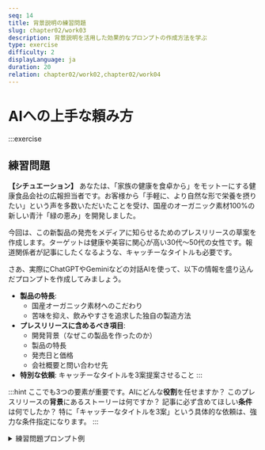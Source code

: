 ```yaml
---
seq: 14
title: 背景説明の練習問題
slug: chapter02/work03
description: 背景説明を活用した効果的なプロンプトの作成方法を学ぶ
type: exercise
difficulty: 2
displayLanguage: ja
duration: 20
relation: chapter02/work02,chapter02/work04
---
```

# AIへの上手な頼み方
:::exercise

## 練習問題

**【シチュエーション】**
あなたは、「家族の健康を食卓から」をモットーにする健康食品会社の広報担当者です。お客様から「手軽に、より自然な形で栄養を摂りたい」という声を多数いただいたことを受け、国産のオーガニック素材100%の新しい青汁「緑の恵み」を開発しました。

今回は、この新製品の発売をメディアに知らせるためのプレスリリースの草案を作成します。ターゲットは健康や美容に関心が高い30代〜50代の女性です。報道関係者が記事にしたくなるような、キャッチーなタイトルも必要です。

さあ、実際にChatGPTやGeminiなどの対話AIを使って、以下の情報を盛り込んだプロンプトを作成してみましょう。
* **製品の特長**:
    * 国産オーガニック素材へのこだわり
    * 苦味を抑え、飲みやすさを追求した独自の製造方法
* **プレスリリースに含めるべき項目**:
    * 開発背景（なぜこの製品を作ったのか）
    * 製品の特長
    * 発売日と価格
    * 会社概要と問い合わせ先
* **特別な依頼**: キャッチーなタイトルを3案提案させること
:::


:::hint
ここでも3つの要素が重要です。AIにどんな**役割**を任せますか？ このプレスリリースの**背景**にあるストーリーは何ですか？ 記事に必ず含めてほしい**条件**は何でしたか？ 特に「キャッチーなタイトルを3案」という具体的な依頼は、強力な条件指定になります。
:::

<details><summary>練習問題プロンプト例</summary>

```
# 役割
あなたは、食品・健康業界のトレンドに詳しい、経験豊富なPRプランナーです。

# 背景
当社は「家族の健康を食卓から」をモッ トーに、安全・安心な食品を提供してきました。近年、健康志向の高まりとともに、お客様からはより手軽に、より自然な形で栄養を摂取したいという声を多数いただいておりました。その声に応えるため、この度、契約農家が栽培した国産オーガニック素材100%の新しい青汁「緑の恵み」を開発し、発売することになりました。

# 条件
- ターゲットは、健康や美容に関心が高い30代〜50代の女性です。
- 報道関係者が記事にしたくなるような、キャッチーなタイトルを3案提案してください。
- 以下の要素を必ず含めてください。
  - 開発背景: なぜこの製品を作ったのか
  - 製品の特長: 国産オーガニック素材へのこだわり、独自の製造方法、味や飲みやすさ
  - 発売日と価格
  - 会社概要と問い合わせ先

上記の役割、背景、条件をすべて満たす、メディア向けのプレスリリースの草案を作成してください。
```

## 練習問題AI回答出力例

（AIによる回答のイメージ）

**【プレスリリース】**

**タイトル案:**
1.  もう我慢しない！ゴクゴク飲める、国産オーガニック青汁「緑の恵み」本日発売
2.  契約農家の愛情たっぷり。家族の健康を支える"飲むサラダ"、「緑の恵み」誕生
3.  多忙な毎日を送るあなたへ。たった1杯で始める、国産素材100%のインナーケア

**報道関係者各位**

**株式会社（会社名）**
**2025年XX月XX日**

**ゴクゴク飲める、国産オーガニック素材100%の青汁「緑の恵み」を新発売**
**〜契約農家が育てた大麦若葉とケールで、手軽に始めるインナーケア〜**

...
（以下、開発背景、製品特長、発売日などが続く）


:::note
お疲れ様でした。これで最初のワークは終了です。
次のワークでは、AIの得意・不得意や、注意すべき点について学んでいきましょう。
:::
